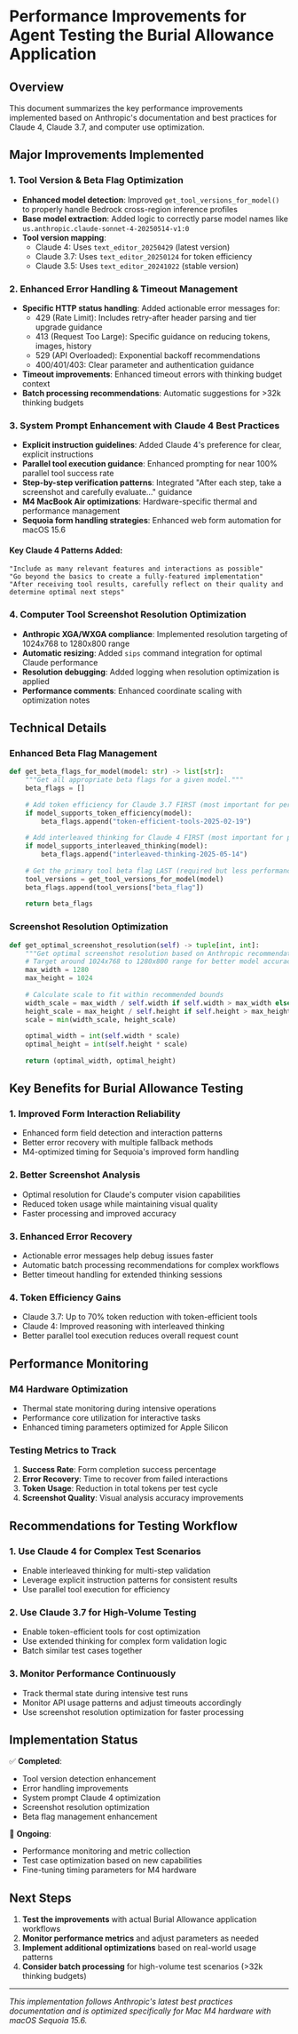 # Performance Improvements for Agent Testing the Burial Allowance Application

## Overview
This document summarizes the key performance improvements implemented based on Anthropic's documentation and best practices for Claude 4, Claude 3.7, and computer use optimization.

## Major Improvements Implemented

### 1. **Tool Version & Beta Flag Optimization**
- **Enhanced model detection**: Improved `get_tool_versions_for_model()` to properly handle Bedrock cross-region inference profiles
- **Base model extraction**: Added logic to correctly parse model names like `us.anthropic.claude-sonnet-4-20250514-v1:0`
- **Tool version mapping**: 
  - Claude 4: Uses `text_editor_20250429` (latest version)
  - Claude 3.7: Uses `text_editor_20250124` for token efficiency
  - Claude 3.5: Uses `text_editor_20241022` (stable version)

### 2. **Enhanced Error Handling & Timeout Management**
- **Specific HTTP status handling**: Added actionable error messages for:
  - 429 (Rate Limit): Includes retry-after header parsing and tier upgrade guidance
  - 413 (Request Too Large): Specific guidance on reducing tokens, images, history
  - 529 (API Overloaded): Exponential backoff recommendations
  - 400/401/403: Clear parameter and authentication guidance
- **Timeout improvements**: Enhanced timeout errors with thinking budget context
- **Batch processing recommendations**: Automatic suggestions for >32k thinking budgets

### 3. **System Prompt Enhancement with Claude 4 Best Practices**
- **Explicit instruction guidelines**: Added Claude 4's preference for clear, explicit instructions
- **Parallel tool execution guidance**: Enhanced prompting for near 100% parallel tool success rate
- **Step-by-step verification patterns**: Integrated "After each step, take a screenshot and carefully evaluate..." guidance
- **M4 MacBook Air optimizations**: Hardware-specific thermal and performance management
- **Sequoia form handling strategies**: Enhanced web form automation for macOS 15.6

#### Key Claude 4 Patterns Added:
```
"Include as many relevant features and interactions as possible"
"Go beyond the basics to create a fully-featured implementation"
"After receiving tool results, carefully reflect on their quality and determine optimal next steps"
```

### 4. **Computer Tool Screenshot Resolution Optimization**
- **Anthropic XGA/WXGA compliance**: Implemented resolution targeting of 1024x768 to 1280x800 range
- **Automatic resizing**: Added `sips` command integration for optimal Claude performance
- **Resolution debugging**: Added logging when resolution optimization is applied
- **Performance comments**: Enhanced coordinate scaling with optimization notes

## Technical Details

### Enhanced Beta Flag Management
```python
def get_beta_flags_for_model(model: str) -> list[str]:
    """Get all appropriate beta flags for a given model."""
    beta_flags = []
    
    # Add token efficiency for Claude 3.7 FIRST (most important for performance)
    if model_supports_token_efficiency(model):
        beta_flags.append("token-efficient-tools-2025-02-19")
    
    # Add interleaved thinking for Claude 4 FIRST (most important for performance)
    if model_supports_interleaved_thinking(model):
        beta_flags.append("interleaved-thinking-2025-05-14")
    
    # Get the primary tool beta flag LAST (required but less performance critical)
    tool_versions = get_tool_versions_for_model(model)
    beta_flags.append(tool_versions["beta_flag"])
    
    return beta_flags
```

### Screenshot Resolution Optimization
```python
def get_optimal_screenshot_resolution(self) -> tuple[int, int]:
    """Get optimal screenshot resolution based on Anthropic recommendations."""
    # Target around 1024x768 to 1280x800 range for better model accuracy and speed
    max_width = 1280
    max_height = 1024
    
    # Calculate scale to fit within recommended bounds
    width_scale = max_width / self.width if self.width > max_width else 1.0
    height_scale = max_height / self.height if self.height > max_height else 1.0
    scale = min(width_scale, height_scale)
    
    optimal_width = int(self.width * scale)
    optimal_height = int(self.height * scale)
    
    return (optimal_width, optimal_height)
```

## Key Benefits for Burial Allowance Testing

### 1. **Improved Form Interaction Reliability**
- Enhanced form field detection and interaction patterns
- Better error recovery with multiple fallback methods
- M4-optimized timing for Sequoia's improved form handling

### 2. **Better Screenshot Analysis**
- Optimal resolution for Claude's computer vision capabilities
- Reduced token usage while maintaining visual quality
- Faster processing and improved accuracy

### 3. **Enhanced Error Recovery**
- Actionable error messages help debug issues faster
- Automatic batch processing recommendations for complex workflows
- Better timeout handling for extended thinking sessions

### 4. **Token Efficiency Gains**
- Claude 3.7: Up to 70% token reduction with token-efficient tools
- Claude 4: Improved reasoning with interleaved thinking
- Better parallel tool execution reduces overall request count

## Performance Monitoring

### M4 Hardware Optimization
- Thermal state monitoring during intensive operations
- Performance core utilization for interactive tasks
- Enhanced timing parameters optimized for Apple Silicon

### Testing Metrics to Track
1. **Success Rate**: Form completion success percentage
2. **Error Recovery**: Time to recover from failed interactions
3. **Token Usage**: Reduction in total tokens per test cycle
4. **Screenshot Quality**: Visual analysis accuracy improvements

## Recommendations for Testing Workflow

### 1. **Use Claude 4 for Complex Test Scenarios**
- Enable interleaved thinking for multi-step validation
- Leverage explicit instruction patterns for consistent results
- Use parallel tool execution for efficiency

### 2. **Use Claude 3.7 for High-Volume Testing**
- Enable token-efficient tools for cost optimization
- Use extended thinking for complex form validation logic
- Batch similar test cases together

### 3. **Monitor Performance Continuously**
- Track thermal state during intensive test runs
- Monitor API usage patterns and adjust timeouts accordingly
- Use screenshot resolution optimization for faster processing

## Implementation Status

✅ **Completed**:
- Tool version detection enhancement
- Error handling improvements
- System prompt Claude 4 optimization
- Screenshot resolution optimization
- Beta flag management enhancement

🔄 **Ongoing**:
- Performance monitoring and metric collection
- Test case optimization based on new capabilities
- Fine-tuning timing parameters for M4 hardware

## Next Steps

1. **Test the improvements** with actual Burial Allowance application workflows
2. **Monitor performance metrics** and adjust parameters as needed
3. **Implement additional optimizations** based on real-world usage patterns
4. **Consider batch processing** for high-volume test scenarios (>32k thinking budgets)

---

*This implementation follows Anthropic's latest best practices documentation and is optimized specifically for Mac M4 hardware with macOS Sequoia 15.6.* 